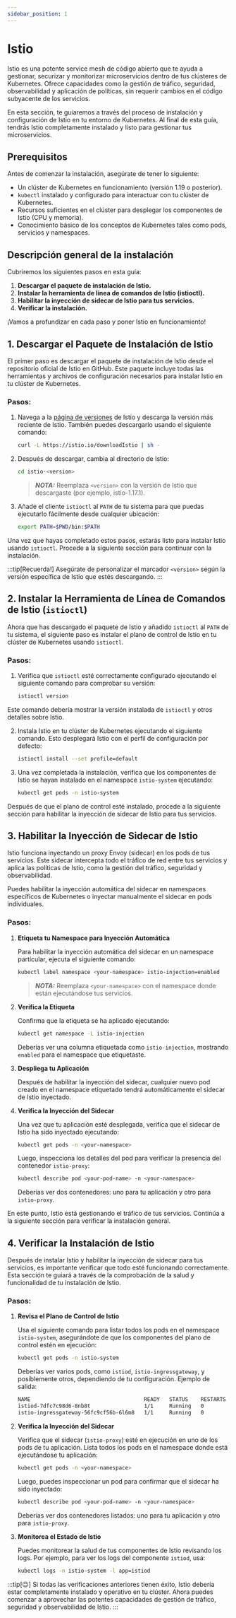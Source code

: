 ```yaml
---
sidebar_position: 1
---
```


# Istio

Istio es una potente service mesh de código abierto que te ayuda a gestionar, securizar y monitorizar microservicios dentro de tus clústeres de Kubernetes. Ofrece capacidades como la gestión de tráfico, seguridad, observabilidad y aplicación de políticas, sin requerir cambios en el código subyacente de los servicios.

En esta sección, te guiaremos a través del proceso de instalación y configuración de Istio en tu entorno de Kubernetes. Al final de esta guía, tendrás Istio completamente instalado y listo para gestionar tus microservicios.

## Prerequisitos
Antes de comenzar la instalación, asegúrate de tener lo siguiente:
- Un clúster de Kubernetes en funcionamiento (versión 1.19 o posterior).
- `kubectl` instalado y configurado para interactuar con tu clúster de Kubernetes.
- Recursos suficientes en el clúster para desplegar los componentes de Istio (CPU y memoria).
- Conocimiento básico de los conceptos de Kubernetes tales como pods, servicios y namespaces.

## Descripción general de la instalación
Cubriremos los siguientes pasos en esta guía:
1. **Descargar el paquete de instalación de Istio.**
2. **Instalar la herramienta de línea de comandos de Istio (istioctl).**
3. **Habilitar la inyección de sidecar de Istio para tus servicios.**
4. **Verificar la instalación.**

¡Vamos a profundizar en cada paso y poner Istio en funcionamiento!

## 1. Descargar el Paquete de Instalación de Istio

El primer paso es descargar el paquete de instalación de Istio desde el repositorio oficial de Istio en GitHub. Este paquete incluye todas las herramientas y archivos de configuración necesarios para instalar Istio en tu clúster de Kubernetes.

### Pasos:

1. Navega a la [página de versiones](https://istio.io/latest/docs/setup/getting-started/#download) de Istio y descarga la versión más reciente de Istio. También puedes descargarlo usando el siguiente comando:

   ```bash
   curl -L https://istio.io/downloadIstio | sh -
   ```

2. Después de descargar, cambia al directorio de Istio:

   ```bash
   cd istio-<version>
   ```
   > **_NOTA:_** Reemplaza `<version>` con la versión de Istio que descargaste (por ejemplo, istio-1.17.1).

3. Añade el cliente `istioctl` al `PATH` de tu sistema para que puedas ejecutarlo fácilmente desde cualquier ubicación:

   ```bash
   export PATH=$PWD/bin:$PATH
   ```

Una vez que hayas completado estos pasos, estarás listo para instalar Istio usando `istioctl`. Procede a la siguiente sección para continuar con la instalación.

:::tip[Recuerda!]
Asegúrate de personalizar el marcador `<version>` según la versión específica de Istio que estés descargando.
:::

## 2. Instalar la Herramienta de Línea de Comandos de Istio (`istioctl`)

Ahora que has descargado el paquete de Istio y añadido `istioctl` al `PATH` de tu sistema, el siguiente paso es instalar el plano de control de Istio en tu clúster de Kubernetes usando `istioctl`.

### Pasos:

1. Verifica que `istioctl` esté correctamente configurado ejecutando el siguiente comando para comprobar su versión:

   ```bash
   istioctl version
   ```
Este comando debería mostrar la versión instalada de `istioctl` y otros detalles sobre Istio.

2. Instala Istio en tu clúster de Kubernetes ejecutando el siguiente comando. Esto desplegará Istio con el perfil de configuración por defecto:
   ```bash
   istioctl install --set profile=default
   ```

3. Una vez completada la instalación, verifica que los componentes de Istio se hayan instalado en el namespace `istio-system` ejecutando:
   ```bash
   kubectl get pods -n istio-system
   ```

Después de que el plano de control esté instalado, procede a la siguiente sección para habilitar la inyección de sidecar de Istio para tus servicios.

## 3. Habilitar la Inyección de Sidecar de Istio

Istio funciona inyectando un proxy Envoy (sidecar) en los pods de tus servicios. Este sidecar intercepta todo el tráfico de red entre tus servicios y aplica las políticas de Istio, como la gestión del tráfico, seguridad y observabilidad.

Puedes habilitar la inyección automática del sidecar en namespaces específicos de Kubernetes o inyectar manualmente el sidecar en pods individuales.

### Pasos:

1. **Etiqueta tu Namespace para Inyección Automática**

   Para habilitar la inyección automática del sidecar en un namespace particular, ejecuta el siguiente comando:

   ```bash
   kubectl label namespace <your-namespace> istio-injection=enabled
   ```
   > **_NOTA:_** Reemplaza `<your-namespace>` con el namespace donde están ejecutándose tus servicios.

2. **Verifica la Etiqueta**

   Confirma que la etiqueta se ha aplicado ejecutando:

   ```bash
   kubectl get namespace -L istio-injection
   ```
   Deberías ver una columna etiquetada como `istio-injection`, mostrando `enabled` para el namespace que etiquetaste.

3. **Despliega tu Aplicación**

   Después de habilitar la inyección del sidecar, cualquier nuevo pod creado en el namespace etiquetado tendrá automáticamente el sidecar de Istio inyectado.

4. **Verifica la Inyección del Sidecar**

   Una vez que tu aplicación esté desplegada, verifica que el sidecar de Istio ha sido inyectado ejecutando:

   ```bash
   kubectl get pods -n <your-namespace>
   ```

   Luego, inspecciona los detalles del pod para verificar la presencia del contenedor `istio-proxy`:

   ```bash
   kubectl describe pod <your-pod-name> -n <your-namespace>
   ```

   Deberías ver dos contenedores: uno para tu aplicación y otro para `istio-proxy`.

En este punto, Istio está gestionando el tráfico de tus servicios. Continúa a la siguiente sección para verificar la instalación general.

## 4. Verificar la Instalación de Istio

Después de instalar Istio y habilitar la inyección de sidecar para tus servicios, es importante verificar que todo esté funcionando correctamente. Esta sección te guiará a través de la comprobación de la salud y funcionalidad de tu instalación de Istio.

### Pasos:

1. **Revisa el Plano de Control de Istio**

   Usa el siguiente comando para listar todos los pods en el namespace `istio-system`, asegurándote de que los componentes del plano de control estén en ejecución:

   ```bash
   kubectl get pods -n istio-system
   ```

   Deberías ver varios pods, como `istiod`, `istio-ingressgateway`, y posiblemente otros, dependiendo de tu configuración. Ejemplo de salida:

   ```bash
   NAME                                    READY   STATUS    RESTARTS   AGE
   istiod-7dfc7c98d6-8nb8t                 1/1     Running   0          3m
   istio-ingressgateway-56fc9cf56b-6l6m8   1/1     Running   0          3m
   ```
2. **Verifica la Inyección del Sidecar**

   Verifica que el sidecar (`istio-proxy`) esté en ejecución en uno de los pods de tu aplicación. Lista todos los pods en el namespace donde está ejecutándose tu aplicación:

   ```bash
   kubectl get pods -n <your-namespace>
   ```

   Luego, puedes inspeccionar un pod para confirmar que el sidecar ha sido inyectado:

   ```bash
   kubectl describe pod <your-pod-name> -n <your-namespace>
   ```

   Deberías ver dos contenedores listados: uno para tu aplicación y otro para `istio-proxy`.

3. **Monitorea el Estado de Istio**

   Puedes monitorear la salud de tus componentes de Istio revisando los logs. Por ejemplo, para ver los logs del componente `istiod`, usa:

   ```bash
   kubectl logs -n istio-system -l app=istiod
   ```

:::tip[😉]
Si todas las verificaciones anteriores tienen éxito, Istio debería estar completamente instalado y operativo en tu clúster. Ahora puedes comenzar a aprovechar las potentes capacidades de gestión de tráfico, seguridad y observabilidad de Istio.
:::